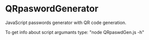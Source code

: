 # QRpaswordGenerator
JavaScript passwords generator with QR code generation.

To get info about script argumants type: "node QRpaswdGen.js -h"
